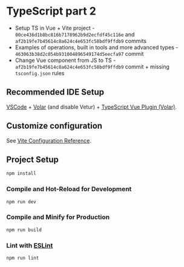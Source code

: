 # TypeScript part 2

- Setup TS in Vue + Vite project - `00ce436d1b8bc816b7178962b9d2ecfdf45c116e` and `af2b19fe7b45614c8a624c4e653fc58bdf9ffdb9` commits
- Examples of operations, built in tools and more advanced types - `463063b38d2c054b931004896549174d5eecfa97` commit
- Change Vue component from JS to TS - `af2b19fe7b45614c8a624c4e653fc58bdf9ffdb9` commit + missing `tsconfig.json` rules

## Recommended IDE Setup

[VSCode](https://code.visualstudio.com/) + [Volar](https://marketplace.visualstudio.com/items?itemName=Vue.volar) (and disable Vetur) + [TypeScript Vue Plugin (Volar)](https://marketplace.visualstudio.com/items?itemName=Vue.vscode-typescript-vue-plugin).

## Customize configuration

See [Vite Configuration Reference](https://vitejs.dev/config/).

## Project Setup

```sh
npm install
```

### Compile and Hot-Reload for Development

```sh
npm run dev
```

### Compile and Minify for Production

```sh
npm run build
```

### Lint with [ESLint](https://eslint.org/)

```sh
npm run lint
```
